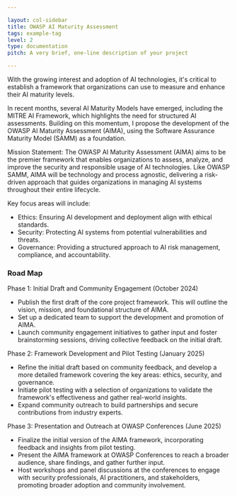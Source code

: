 ```yaml
---

layout: col-sidebar
title: OWASP AI Maturity Assessment
tags: example-tag
level: 2
type: documentation
pitch: A very brief, one-line description of your project

---
```


With the growing interest and adoption of AI technologies, it's critical to establish a framework that organizations can use to measure and enhance their AI maturity levels.

In recent months, several AI Maturity Models have emerged, including the MITRE AI Framework, which highlights the need for structured AI assessments. Building on this momentum, I propose the development of the OWASP AI Maturity Assessment (AIMA), using the Software Assurance Maturity Model (SAMM) as a foundation.

Mission Statement:
The OWASP AI Maturity Assessment (AIMA) aims to be the premier framework that enables organizations to assess, analyze, and improve the security and responsible usage of AI technologies. Like OWASP SAMM, AIMA will be technology and process agnostic, delivering a risk-driven approach that guides organizations in managing AI systems throughout their entire lifecycle.

Key focus areas will include:

* Ethics: Ensuring AI development and deployment align with ethical standards.
* Security: Protecting AI systems from potential vulnerabilities and threats.
* Governance: Providing a structured approach to AI risk management, compliance, and accountability.

### Road Map
Phase 1: Initial Draft and Community Engagement (October 2024)

* Publish the first draft of the core project framework. This will outline the vision, mission, and foundational structure of AIMA.
* Set up a dedicated team to support the development and promotion of AIMA.
* Launch community engagement initiatives to gather input and foster brainstorming sessions, driving collective feedback on the initial draft.

Phase 2: Framework Development and Pilot Testing (January 2025)

* Refine the initial draft based on community feedback, and develop a more detailed framework covering the key areas: ethics, security, and governance.
* Initiate pilot testing with a selection of organizations to validate the framework's effectiveness and gather real-world insights.
* Expand community outreach to build partnerships and secure contributions from industry experts.

Phase 3: Presentation and Outreach at OWASP Conferences (June 2025)

* Finalize the initial version of the AIMA framework, incorporating feedback and insights from pilot testing.
* Present the AIMA framework at OWASP Conferences to reach a broader audience, share findings, and gather further input.
* Host workshops and panel discussions at the conferences to engage with security professionals, AI practitioners, and stakeholders, promoting broader adoption and community involvement.
